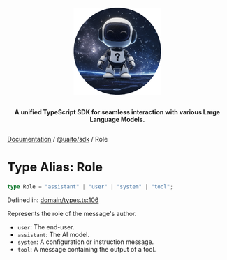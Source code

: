 <div style="display:flex; flex-direction:column; align-items:center;">
<p align="center">
  <img src="../UAITO.png" alt="UAITO Logo" width="200"/>
</p>

<p align="center">
  <strong>A unified TypeScript SDK for seamless interaction with various Large Language Models.</strong>
</p>
</div>

[Documentation](README.md) / [@uaito/sdk](@uaito.sdk.md) / Role

# Type Alias: Role

```ts
type Role = "assistant" | "user" | "system" | "tool";
```

Defined in: [domain/types.ts:106](https://github.com/elribonazo/uaito/blob/9844c1cb1484d433e25c638276f27d2477a43047/packages/sdk/src/domain/types.ts#L106)

Represents the role of the message's author.
- `user`: The end-user.
- `assistant`: The AI model.
- `system`: A configuration or instruction message.
- `tool`: A message containing the output of a tool.
